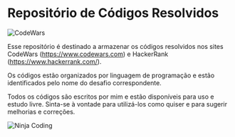 # Repositório de Códigos Resolvidos

![CodeWars](https://www.codewars.com/users/GaberRB/badges/large)

Esse repositório é destinado a armazenar os códigos resolvidos nos sites CodeWars (https://www.codewars.com) e HackerRank (https://www.hackerrank.com/). 

Os códigos estão organizados por linguagem de programação e estão identificados pelo nome do desafio correspondente.

Todos os códigos são escritos por mim e estão disponíveis para uso e estudo livre. Sinta-se à vontade para utilizá-los como quiser e para sugerir melhorias e correções.

![Ninja Coding](https://media.giphy.com/media/Zaj8ggkt66BfoWsuUj/giphy.gif)
